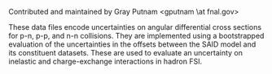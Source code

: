 Contributed and maintained by Gray Putnam <gputnam \at fnal.gov>

These data files encode uncertainties on angular differential cross
sections for p-n, p-p, and n-n collisions. They are implemented using a
bootstrapped evaluation of the uncertainties in the offsets between the
SAID model and its constituent datasets. These are used to evaluate an
uncertainty on inelastic and charge-exchange interactions in hadron FSI.
